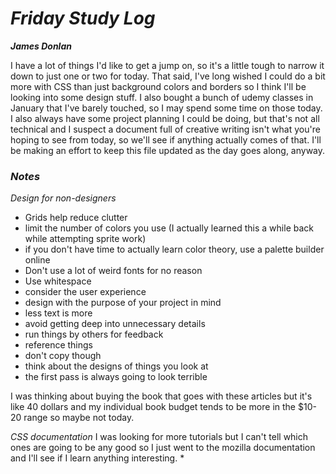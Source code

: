 # _Friday Study Log_

_**James Donlan**_

I have a lot of things I'd like to get a jump on, so it's a little tough to narrow it down to just one or two for today. That said, I've long wished I could do a bit more with CSS than just background colors and borders so I think I'll be looking into some design stuff. I also bought a bunch of udemy classes in January that I've barely touched, so I may spend some time on those today. I also always have some project planning I could be doing, but that's not all technical and I suspect a document full of creative writing isn't what you're hoping to see from today, so we'll see if anything actually comes of that.
I'll be making an effort to keep this file updated as the day goes along, anyway.


### _Notes_

_Design for non-designers_
* Grids help reduce clutter
* limit the number of colors you use (I actually learned this a while back while attempting sprite work)
* if you don't have time to actually learn color theory, use a palette builder online
* Don't use a lot of weird fonts for no reason
* Use whitespace
* consider the user experience
* design with the purpose of your project in mind
* less text is more
* avoid getting deep into unnecessary details
* run things by others for feedback
* reference things
* don't copy though
* think about the designs of things you look at
* the first pass is always going to look terrible

I was thinking about buying the book that goes with these articles but it's like 40 dollars and my individual book budget tends to be more in the $10-20 range so maybe not today.

_CSS documentation_
I was looking for more tutorials but I can't tell which ones are going to be any good so I just went to the mozilla documentation and I'll see if I learn anything interesting.
*
